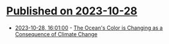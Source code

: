 # [Published on 2023-10-28](index.md)

* [2023-10-28, 16:01:00](https://soylentnews.org/article.pl?sid=23/10/27/0548251&from=rss) - [The Ocean's Color is Changing as a Consequence of Climate Change](https://soylentnews.org/article.pl?sid=23/10/27/0548251&from=rss)
